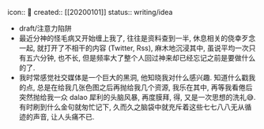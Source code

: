 icon:: 📝
created:: [[20200101]]
status:: writing/idea

- draft/注意力陷阱
- 最近分神的怪毛病又开始缠上我了, 往往是资料查到一半, 休息相关的侥幸歹念一起, 就打开了不相干的内容  (Twitter, Rss), 麻木地沉浸其中, 虽说平均一次只有五六分钟, 也不长, 但是频率大了整个人回过神来却已经忘记之前是要做什么的了.
- 我时常感觉社交媒体是一个巨大的黑洞, 他知晓我对什么感兴趣. 知道什么戳我的点, 总是在给我几张色图之后再抛给我几个资源, 我乐在其中, 再等我看倦后突然抛给我一众 dalao 犀利的头脑风暴, 再度膜拜, 得, 又是一次思想的洗礼😅. 有时刷到什么金句就匆忙记下, 久而久之脑袋中就充斥着这些七七八八无从循迹的声音, 让人头痛不已.